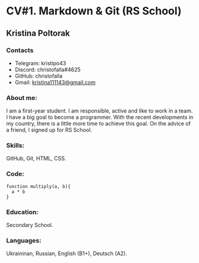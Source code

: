 # CV#1. Markdown & Git (RS School)

## Kristina Poltorak

### Contacts
+ Telegram: kristipo43
+ Discord: christofalla#4625
+ GitHub: christofalla
+ Gmail: kristina111143@gmail.com

### About me:
I am a first-year student. I am responsible, active and like to work in a team. I have a big goal to become a programmer. With the recent developments in my country, there is a little more time to achieve this goal. On the advice of a friend, I signed up for RS School.

### Skills:
GitHub, Git, HTML, CSS.

### Code:
```
function multiply(a, b){
  a * b
}
```

### Education:
Secondary School.

### Languages:
Ukraininan, Russian, English (B1+), Deutsch (A2).
